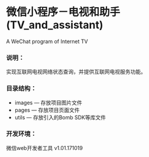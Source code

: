 # 微信小程序－电视和助手 (TV_and_assistant)
A WeChat program of Internet TV

### 说明：

实现互联网电视网络状态查询，并提供互联网电视服务功能。

### 目录结构：

- images — 存放项目图片文件
- pages — 存放项目页面文件
- utils — 存放引入的Bomb SDK等库文件

### 开发环境：

微信web开发者工具 v1.01.171019
